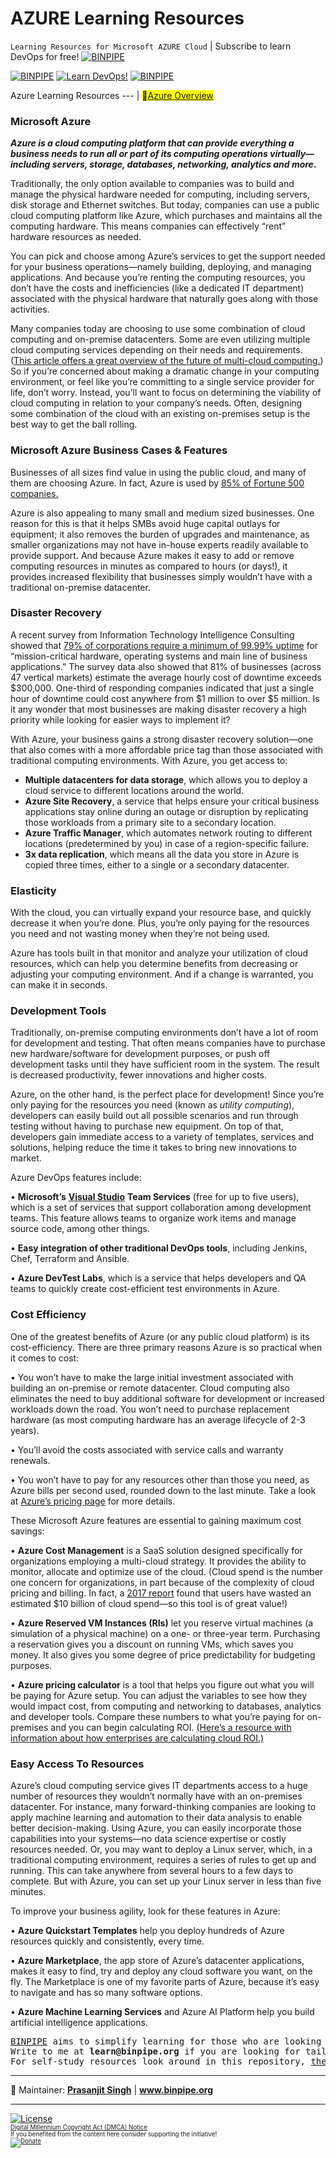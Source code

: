 # AZURE Learning Resources

`Learning Resources for Microsoft AZURE Cloud` | Subscribe to learn DevOps for free! [![BINPIPE](https://img.shields.io/badge/BINPIPE-YouTube-red)](https://www.youtube.com/channel/UCPTgt4Wo0MAnuzNEEZlk90A?sub_confirmation=1)

[![BINPIPE](https://img.shields.io/badge/BINPIPE-YouTube-red)](https://www.youtube.com/channel/UCPTgt4Wo0MAnuzNEEZlk90A?sub_confirmation=1)
[![Learn DevOps!](https://img.shields.io/badge/BINPIPE-Learn--DevOps-orange)](https://github.com/BINPIPE/resources/blob/master/devops-lesson-plans.md)
[![BINPIPE](https://img.shields.io/badge/Live--Classroom-blue)](https://forms.gle/tDJxDyj2nJyfsgsk7)

Azure Learning Resources
--- |
<mark>:ledger:[Azure Overview](https://github.com/BINPIPE/learn-azure/blob/master/Azure-Overview.pdf)</mark>

### Microsoft Azure

***Azure is a cloud computing platform that can provide everything a business needs to run all or part of its computing operations virtually—including servers, storage, databases, networking, analytics and more*.**

Traditionally, the only option available to companies was to build and manage the physical hardware needed for computing, including servers, disk storage and Ethernet switches. But today, companies can use a public cloud computing platform like Azure, which purchases and maintains all the computing hardware. This means companies can effectively “rent” hardware resources as needed.

You can pick and choose among Azure’s services to get the support needed for your business operations—namely building, deploying, and managing applications.  And because you’re renting the computing resources, you don’t have the costs and inefficiencies (like a dedicated IT department) associated with the physical hardware that naturally goes along with those activities.

Many companies today are choosing to use some combination of cloud computing and on-premise datacenters. Some are even utilizing multiple cloud computing services depending on their needs and requirements. ([This article offers a great overview of the future of multi-cloud computing.](https://stackify.com/future-multi-cloud-computing/)) So if you’re concerned about making a dramatic change in your computing environment, or feel like you’re committing to a single service provider for life, don’t worry. Instead, you’ll want to focus on determining the viability of cloud computing in relation to your company’s needs. Often, designing some combination of the cloud with an existing on-premises setup is the best way to get the ball rolling.

### Microsoft Azure Business Cases & Features

Businesses of all sizes find value in using the public cloud, and many of them are choosing Azure. In fact, Azure is used by [85% of Fortune 500 companies.](https://www.channelpartnersonline.com/2017/04/11/microsoft-azure-s-evangelist-120000-new-subscribers-monthly/)

Azure is also appealing to many small and medium sized businesses. One reason for this is that it helps SMBs avoid huge capital outlays for equipment; it also removes the burden of upgrades and maintenance, as smaller organizations may not have in-house experts readily available to provide support. And because Azure makes it easy to add or remove computing resources in minutes as compared to hours (or days!), it provides increased flexibility that businesses simply wouldn’t have with a traditional on-premise datacenter.


### Disaster Recovery

A recent survey from Information Technology Intelligence Consulting showed that [79% of corporations require a minimum of 99.99% uptime](https://www.knowbe4.com/hubfs/ITIC%20KnoBe4%202017%20Hourly%20Cost%20of%20Downtime%20and%20Reliability%20Requirements%20Survey%206.2017.pdf?t=1516892347033) for “mission-critical hardware, operating systems and main line of business applications.” The survey data also showed that 81% of businesses (across 47 vertical markets) estimate the average hourly cost of downtime exceeds $300,000. One-third of responding companies indicated that just a single hour of downtime could cost anywhere from $1 million to over $5 million. Is it any wonder that most businesses are making disaster recovery a high priority while looking for easier ways to implement it?

With Azure, your business gains a strong disaster recovery solution—one that also comes with a more affordable price tag than those associated with traditional computing environments. With Azure, you get access to:

-   **Multiple datacenters for data storage**, which allows you to deploy a cloud service to different locations around the world.
-   **Azure Site Recovery**, a service that helps ensure your critical business applications stay online during an outage or disruption by replicating those workloads from a primary site to a secondary location.
-   **Azure Traffic Manager**, which automates network routing to different locations (predetermined by you) in case of a region-specific failure.
-   **3x data replication**, which means all the data you store in Azure is copied three times, either to a single or a secondary datacenter.

### Elasticity

With the cloud, you can virtually expand your resource base, and quickly decrease it when you’re done. Plus, you’re only paying for the resources you need and not wasting money when they’re not being used.

Azure has tools built in that monitor and analyze your utilization of cloud resources, which can help you determine benefits from decreasing or adjusting your computing environment. And if a change is warranted, you can make it in seconds.

### Development Tools

Traditionally, on-premise computing environments don’t have a lot of room for development and testing. That often means companies have to purchase new hardware/software for development purposes, or push off development tasks until they have sufficient room in the system. The result is decreased productivity, fewer innovations and higher costs.

Azure, on the other hand, is the perfect place for development! Since you’re only paying for the resources you need (known as _utility computing_), developers can easily build out all possible scenarios and run through testing without having to purchase new equipment. On top of that, developers gain immediate access to a variety of templates, services and solutions, helping reduce the time it takes to bring new innovations to market.

Azure DevOps features include:

• **Microsoft’s** [**Visual Studio**](https://www.visualstudio.com/) **Team Services** (free for up to five users), which is a set of services that support collaboration among development teams. This feature allows teams to organize work items and manage source code, among other things.

• **Easy integration of other traditional DevOps tools**, including Jenkins, Chef, Terraform and Ansible.

• **Azure DevTest Labs**, which is a service that helps developers and QA teams to quickly create cost-efficient test environments in Azure.

### Cost Efficiency

One of the greatest benefits of Azure (or any public cloud platform) is its cost-efficiency. There are three primary reasons Azure is so practical when it comes to cost:

• You won’t have to make the large initial investment associated with building an on-premise or remote datacenter. Cloud computing also eliminates the need to buy additional software for development or increased workloads down the road. You won’t need to purchase replacement hardware (as most computing hardware has an average lifecycle of 2-3 years).

• You’ll avoid the costs associated with service calls and warranty renewals.

• You won’t have to pay for any resources other than those you need, as Azure bills per second used, rounded down to the last minute. Take a look at [Azure’s pricing page](https://azure.microsoft.com/en-us/pricing/) for more details.

These Microsoft Azure features are essential to gaining maximum cost savings:

• **Azure Cost Management** is a SaaS solution designed specifically for organizations employing a multi-cloud strategy. It provides the ability to monitor, allocate and optimize use of the cloud. (Cloud spend is the number one concern for organizations, in part because of the complexity of cloud pricing and billing. In fact, a [2017 report](https://www.rightscale.com/blog/cloud-cost-analysis/where-10b-waste-public-cloud-costs) found that users have wasted an estimated $10 billion of cloud spend—so this tool is of great value!)

• **Azure Reserved VM Instances (RIs)** let you reserve virtual machines (a simulation of a physical machine) on a one- or three-year term. Purchasing a reservation gives you a discount on running VMs, which saves you money. It also gives you some degree of price predictability for budgeting purposes.

• **Azure pricing calculator** is a tool that helps you figure out what you will be paying for Azure setup. You can adjust the variables to see how they would impact cost, from computing and networking to databases, analytics and developer tools. Compare these numbers to what you’re paying for on-premises and you can begin calculating ROI. [(Here’s a resource with information about how enterprises are calculating cloud ROI.)](https://www.isaca.org/Knowledge-Center/Research/ResearchDeliverables/Pages/How-Enterprises-are-Calculating-Cloud-ROI.aspx)

### Easy Access To Resources

Azure’s cloud computing service gives IT departments access to a huge number of resources they wouldn’t normally have with an on-premises datacenter. For instance, many forward-thinking companies are looking to apply machine learning and automation to their data analysis to enable better decision-making. Using Azure, you can easily incorporate those capabilities into your systems—no data science expertise or costly resources needed. Or, you may want to deploy a Linux server, which, in a traditional computing environment, requires a series of rules to get up and running. This can take anywhere from several hours to a few days to complete. But with Azure, you can set up your Linux server in less than five minutes.

To improve your business agility, look for these features in Azure:

• **Azure Quickstart Templates** help you deploy hundreds of Azure resources quickly and consistently, every time.

• **Azure Marketplace**, the app store of Azure’s datacenter applications, makes it easy to find, try and deploy any cloud software you want, on the fly. The Marketplace is one of my favorite parts of Azure, because it’s easy to navigate and has so many software options.

• **Azure Machine Learning Services** and Azure AI Platform help you build artificial intelligence applications.



<pre>
<a href="https://www.binpipe.org">BINPIPE</a> aims to simplify learning for those who are looking to make a foothold in the industry. 
Write to me at <b>learn@binpipe.org</b> if you are looking for tailor-made training sessions. 
For self-study resources look around in this repository, <a href="https://www.binpipe.org/">the Binpipe Blog</a> and <a href="https://www.youtube.com/channel/UCPTgt4Wo0MAnuzNEEZlk90A">Youtube Channel</a>.
</pre>






___
:ledger: Maintainer: **[Prasanjit Singh](https://www.linkedin.com/in/prasanjit-singh)** | **www.binpipe.org**
___

[![License](https://img.shields.io/badge/License-Apache%202.0-blue.svg)](https://opensource.org/licenses/Apache-2.0)
<br><sub><sup>
[Digital Millennium Copyright Act (DMCA) Notice](https://github.com/BINPIPE/resources/blob/master/dmca.md) <br>
If you benefited from the content here consider supporting the initiative! <br>
[![Donate](https://img.shields.io/badge/Donate-PayPal-green.svg)](https://paypal.me/Prasanjit?locale.x=en_GB)
</sup></sub>
